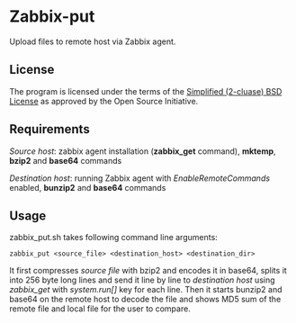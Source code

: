 Zabbix-put
==========

Upload files to remote host via Zabbix agent.

License
-------

The program is licensed under the terms of the [Simplified (2-cluase) BSD License](http://opensource.org/licenses/BSD-2-Clause) as approved by the Open Source Initiative.

Requirements
------------

_Source host_: zabbix agent installation (**zabbix_get** command), **mktemp**, **bzip2** and **base64** commands

_Destination host_: running Zabbix agent with _EnableRemoteCommands_ enabled, **bunzip2** and **base64** commands

Usage
-----

zabbix_put.sh takes following command line arguments:

    zabbix_put <source_file> <destination_host> <destination_dir>

It first compresses _source file_ with bzip2 and encodes it in base64, splits it into 256 byte long lines and send it line by line to _destination host_ using _zabbix_get_ with _system.run[]_ key for each line.
Then it starts bunzip2 and base64 on the remote host to decode the file and shows MD5 sum of the remote file and local file for the user to compare.